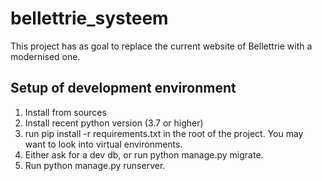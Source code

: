 # bellettrie_systeem

This project has as goal to replace the current website of Bellettrie with a modernised one.

## Setup of development environment
1. Install from sources
2. Install recent python version (3.7 or higher)
3. run pip install -r requirements.txt in the root of the project. You may want to look into virtual environments.
4. Either ask for a dev db, or run python manage.py migrate.
5. Run python manage.py runserver.
